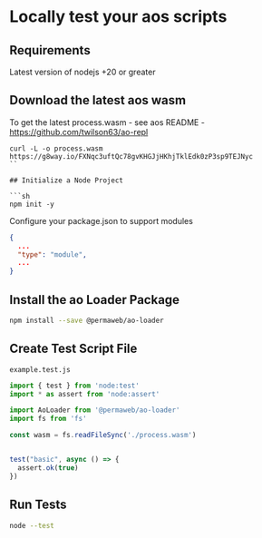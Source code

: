 # Locally test your aos scripts

## Requirements

Latest version of nodejs +20 or greater

## Download the latest aos wasm

To get the latest process.wasm - see aos README - https://github.com/twilson63/ao-repl

```
curl -L -o process.wasm https://g8way.io/FXNqc3uftQc78gvKHGJjHKhjTklEdk0zP3sp9TEJNyc
``

## Initialize a Node Project

```sh
npm init -y
```

Configure your package.json to support modules

```json
{
  ...
  "type": "module",
  ...
}
```


## Install the ao Loader Package

```sh
npm install --save @permaweb/ao-loader
```

## Create Test Script File

`example.test.js`

```js
import { test } from 'node:test'
import * as assert from 'node:assert'

import AoLoader from '@permaweb/ao-loader'
import fs from 'fs'

const wasm = fs.readFileSync('./process.wasm')


test("basic", async () => {
  assert.ok(true)
})


```

## Run Tests

```sh
node --test
```


